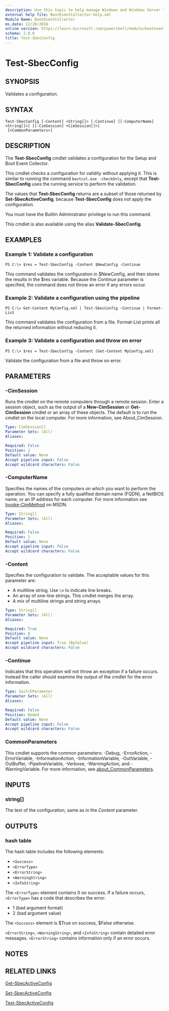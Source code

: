 ```yaml
---
description: Use this topic to help manage Windows and Windows Server technologies with Windows PowerShell.
external help file: BootEventCollector-help.xml
Module Name: BootEventCollector
ms.date: 12/20/2016
online version: https://learn.microsoft.com/powershell/module/booteventcollector/test-sbecconfig?view=windowsserver2025-ps&wt.mc_id=ps-gethelp
schema: 2.0.0
title: Test-SbecConfig
---
```


# Test-SbecConfig

## SYNOPSIS
Validates a configuration.

## SYNTAX

```
Test-SbecConfig [-Content] <String[]> [-Continue] [[-ComputerName] <String[]>] [[-CimSession] <CimSession[]>]
 [<CommonParameters>]
```

## DESCRIPTION
The **Test-SbecConfig** cmdlet validates a configuration for the Setup and Boot Event Collector.

This cmdlet checks a configuration for validity without applying it.
This is similar to running the command `bevtcol.exe -checkOnly`, except that **Test-SbecConfig** uses the running service to perform the validation.

The values that **Test-SbecConfig** returns are a subset of those returned by **Set-SbecActiveConfig**, because **Test-SbecConfig** does not apply the configuration.

You must have the Builtin Administrator privilege to run this command.

This cmdlet is also available using the alias **Validate-SbecConfig**.

## EXAMPLES

### Example 1: Validate a configuration
```
PS C:\> $res = Test-SbecConfig -Content $NewConfig -Continue
```

This command validates the configuration in $NewConfig, and then stores the results in the $res variable.
Because the *Continue* parameter is specified, the command does not throw an error if any errors occur.

### Example 2: Validate a configuration using the pipeline
```
PS C:\> Get-Content MyConfig.xml | Test-SbecConfig -Continue | Format-List
```

This command validates the configuration from a file.
Format-List prints all the returned information without reducing it.

### Example 3: Validate a configuration and throw on error
```
PS C:\> $res = Test-SbecConfig -Content (Get-Content MyConfig.xml)
```

Validate the configuration from a file and throw on error.

## PARAMETERS

### -CimSession
Runs the cmdlet on the remote computers through a remote session.
Enter a session object, such as the output of a **New-CimSession** or **Get-CimSession** cmdlet or an array of these objects.
The default is to run the cmdlet on the local computer.
For more information, see About_CimSession.

```yaml
Type: CimSession[]
Parameter Sets: (All)
Aliases:

Required: False
Position: 2
Default value: None
Accept pipeline input: False
Accept wildcard characters: False
```

### -ComputerName
Specifies the names of the computers on which you want to perform the operation.
You can specify a fully qualified domain name (FQDN), a NetBIOS name, or an IP address for each computer.
For more information see [Invoke-CimMethod](https://go.microsoft.com/fwlink/?LinkId=808801) on MSDN.

```yaml
Type: String[]
Parameter Sets: (All)
Aliases:

Required: False
Position: 1
Default value: None
Accept pipeline input: False
Accept wildcard characters: False
```

### -Content
Specifies the configuration to validate.
The acceptable values for this parameter are:

- A multiline string.
Use `\n` to indicate line breaks.
- An array of one-line strings.
This cmdlet merges the array.
- A mix of multiline strings and string arrays.

```yaml
Type: String[]
Parameter Sets: (All)
Aliases:

Required: True
Position: 0
Default value: None
Accept pipeline input: True (ByValue)
Accept wildcard characters: False
```

### -Continue
Indicates that this operation will not throw an exception if a failure occurs.
Instead the caller should examine the output of the cmdlet for the error information.

```yaml
Type: SwitchParameter
Parameter Sets: (All)
Aliases:

Required: False
Position: Named
Default value: None
Accept pipeline input: False
Accept wildcard characters: False
```

### CommonParameters
This cmdlet supports the common parameters: -Debug, -ErrorAction, -ErrorVariable, -InformationAction, -InformationVariable, -OutVariable, -OutBuffer, -PipelineVariable, -Verbose, -WarningAction, and -WarningVariable. For more information, see [about_CommonParameters](https://go.microsoft.com/fwlink/?LinkID=113216).

## INPUTS

### string[]
The text of the configuration, same as in the *Content* parameter.

## OUTPUTS

### hash table
The hash table includes the following elements:

- `<Success>`
- `<ErrorType>`
- `<ErrorString>`
- `<WarningString>`
- `<InfoString>`

The `<ErrorType>` element contains 0 on success.
If a failure occurs, `<ErrorType>` has a code that describes the error:

- 1 (bad argument format)
- 2 (bad argument value)

The `<Success>` element is $True on success, $False otherwise.

`<ErrorString>`, `<WarningString>`, and `<InfoString>` contain detailed error messages.
`<ErrorString>` contains information only if an error occurs.

## NOTES

## RELATED LINKS

[Get-SbecActiveConfig](./Get-SbecActiveConfig.md)

[Set-SbecActiveConfig](./Set-SbecActiveConfig.md)

[Test-SbecActiveConfig](./Test-SbecActiveConfig.md)

